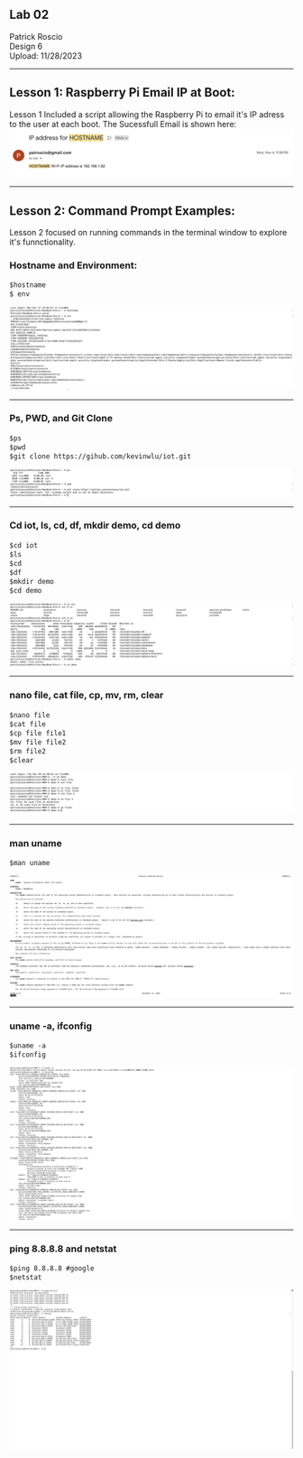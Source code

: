## Lab 02
Patrick Roscio <br>
Design 6 <br>
Upload: 11/28/2023 <br>

---
## Lesson 1: Raspberry Pi Email IP at Boot:
Lesson 1 Included a script allowing the Raspberry Pi to email it's IP adress to the user at each boot.
The Sucessfull Email is shown here:
![Image with Successfull email for Lesson 1](lab_2_RaspberryPi_Email.png)

--- 
## Lesson 2: Command Prompt Examples:
Lesson 2 focused on running commands in the terminal window to explore it's funnctionality.

### Hostname and Environment:
```
$hostname
$ env
```
![Image with command window output of Hostname and env](lab_2_Hostname_and_Environment.png)

---
### Ps, PWD, and Git Clone
```
$ps
$pwd
$git clone https://gihub.com/kevinwlu/iot.git
```
![Image with Terminal output of ps, pwd, and GitClone](Lab_2_PS_PWD_GitClone.png)

--- 
### Cd iot, ls, cd, df, mkdir demo, cd demo 
```
$cd iot
$ls
$cd
$df
$mkdir demo
$cd demo
```

![Image with Terminal output of cd iot, ls, cd, df, mkdir demo, cd demo](lab_2_cd_iot.png)

---

### nano file, cat file, cp, mv, rm, clear
```
$nano file
$cat file
$cp file file1
$mv file file2
$rm file2
$clear
```
![Image with Terminal output of nano etc.](lab_2_Cddemo_clear.png)

---

### man uname
```
$man uname
```

![Image with Terminal output of man uname](lab_2_manuname.png)

---
### uname -a, ifconfig
```
$uname -a
$ifconfig
```
![Image with Terminal output of uname-a and ifconfig ](lab_2_ifconfig.png)

---
### ping 8.8.8.8 and netstat
```
$ping 8.8.8.8 #google
$netstat
```
![Image with Terminal output of uname-a and ifconfig ](lab_2_ping.png)
